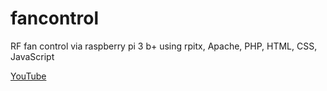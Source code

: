 # fancontrol
RF fan control via raspberry pi 3 b+ using rpitx, Apache, PHP, HTML, CSS, JavaScript 

[YouTube][def]

[def]: https://www.youtube.com/watch?v=3lGU7PjJM7k
